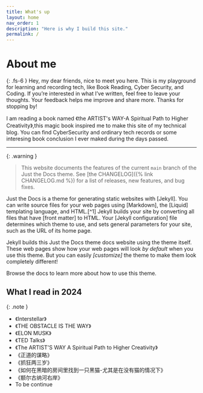 ```yaml
---
title: What's up
layout: home
nav_order: 1
description: "Here is why I build this site."
permalink: /
---
```


# About me

{: .fs-6 }
Hey, my dear friends, nice to meet you here. This is my playground for learning and recording tech, like Book Reading, Cyber Security, and Coding. If you’re interested in what I’ve written, feel free to leave your thoughts. Your feedback helps me improve and share more. Thanks for stopping by!

I am reading a book named 《the ARTIST's WAY-A Spiritual Path to Higher Creativity》,this magic book inspired me to make this site of my technical blog. You can find CyberSecurity and ordinary tech records or some interesing book conclusion I ever maked during the days passed.

---
{: .warning }
> This website documents the features of the current `main` branch of the Just the Docs theme. See [the CHANGELOG]({% link CHANGELOG.md %}) for a list of releases, new features, and bug fixes.

Just the Docs is a theme for generating static websites with [Jekyll]. You can write source files for your web pages using [Markdown], the [Liquid] templating language, and HTML.[^1] Jekyll builds your site by converting all files that have [front matter] to HTML. Your [Jekyll configuration] file determines which theme to use, and sets general parameters for your site, such as the URL of its home page.

Jekyll builds this Just the Docs theme docs website using the theme itself. These web pages show how your web pages will look *by default* when you use this theme. But you can easily *[customize]* the theme to make them look completely different!

Browse the docs to learn more about how to use this theme.

## What I read in 2024


{: .note }
- 《Interstellar》
- 《THE OBSTACLE IS THE WAY》
- 《ELON MUSK》
- 《TED Talks》
- 《The ARTIST'S WAY A Spiritual Path to Higher Creativity》
- 《正道的谋略》
- 《抓狂两三岁》
- 《如何在黑暗的房间里找到一只黑猫-尤其是在没有猫的情况下》
- 《额尔古纳河右岸》
- To be continue

